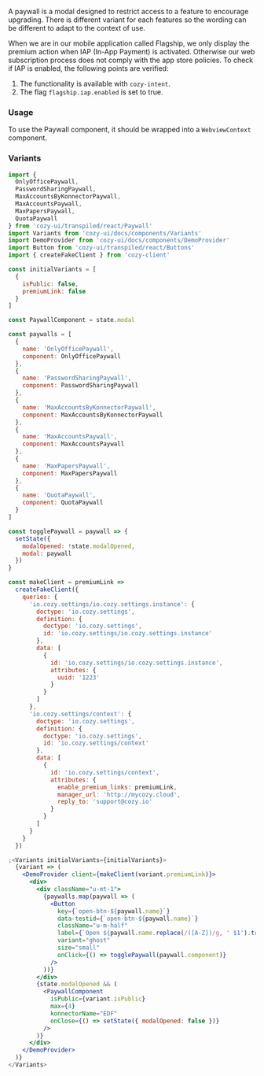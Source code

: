 A paywall is a modal designed to restrict access to a feature to encourage upgrading.
There is different variant for each features so the wording can be different to adapt to the context of use.

When we are in our mobile application called Flagship, we only display the premium action when IAP (In-App Payment) is activated.
Otherwise our web subscription process does not comply with the app store policies.
To check if IAP is enabled, the following points are verified:

1. The functionality is available with `cozy-intent`.
2. The flag `flagship.iap.enabled` is set to true.

### Usage

To use the Paywall component, it should be wrapped into a `WebviewContext` component.

### Variants

```jsx
import {
  OnlyOfficePaywall,
  PasswordSharingPaywall,
  MaxAccountsByKonnectorPaywall,
  MaxAccountsPaywall,
  MaxPapersPaywall,
  QuotaPaywall
} from 'cozy-ui/transpiled/react/Paywall'
import Variants from 'cozy-ui/docs/components/Variants'
import DemoProvider from 'cozy-ui/docs/components/DemoProvider'
import Button from 'cozy-ui/transpiled/react/Buttons'
import { createFakeClient } from 'cozy-client'

const initialVariants = [
  {
    isPublic: false,
    premiumLink: false
  }
]

const PaywallComponent = state.modal

const paywalls = [
  {
    name: 'OnlyOfficePaywall',
    component: OnlyOfficePaywall
  },
  {
    name: 'PasswordSharingPaywall',
    component: PasswordSharingPaywall
  },
  {
    name: 'MaxAccountsByKonnectorPaywall',
    component: MaxAccountsByKonnectorPaywall
  },
  {
    name: 'MaxAccountsPaywall',
    component: MaxAccountsPaywall
  },
  {
    name: 'MaxPapersPaywall',
    component: MaxPapersPaywall
  },
  {
    name: 'QuotaPaywall',
    component: QuotaPaywall
  }
]

const togglePaywall = paywall => {
  setState({
    modalOpened: !state.modalOpened,
    modal: paywall
  })
}

const makeClient = premiumLink =>
  createFakeClient({
    queries: {
      'io.cozy.settings/io.cozy.settings.instance': {
        doctype: 'io.cozy.settings',
        definition: {
          doctype: 'io.cozy.settings',
          id: 'io.cozy.settings/io.cozy.settings.instance'
        },
        data: [
          {
            id: 'io.cozy.settings/io.cozy.settings.instance',
            attributes: {
              uuid: '1223'
            }
          }
        ]
      },
      'io.cozy.settings/context': {
        doctype: 'io.cozy.settings',
        definition: {
          doctype: 'io.cozy.settings',
          id: 'io.cozy.settings/context'
        },
        data: [
          {
            id: 'io.cozy.settings/context',
            attributes: {
              enable_premium_links: premiumLink,
              manager_url: 'http://mycozy.cloud',
              reply_to: 'support@cozy.io'
            }
          }
        ]
      }
    }
  })

;<Variants initialVariants={initialVariants}>
  {variant => (
    <DemoProvider client={makeClient(variant.premiumLink)}>
      <div>
        <div className="u-mt-1">
          {paywalls.map(paywall => (
            <Button
              key={`open-btn-${paywall.name}`}
              data-testid={`open-btn-${paywall.name}`}
              className="u-m-half"
              label={`Open ${paywall.name.replace(/([A-Z])/g, ' $1').trim()}`}
              variant="ghost"
              size="small"
              onClick={() => togglePaywall(paywall.component)}
            />
          ))}
        </div>
        {state.modalOpened && (
          <PaywallComponent
            isPublic={variant.isPublic}
            max={4}
            konnectorName="EDF"
            onClose={() => setState({ modalOpened: false })}
          />
        )}
      </div>
    </DemoProvider>
  )}
</Variants>
```
